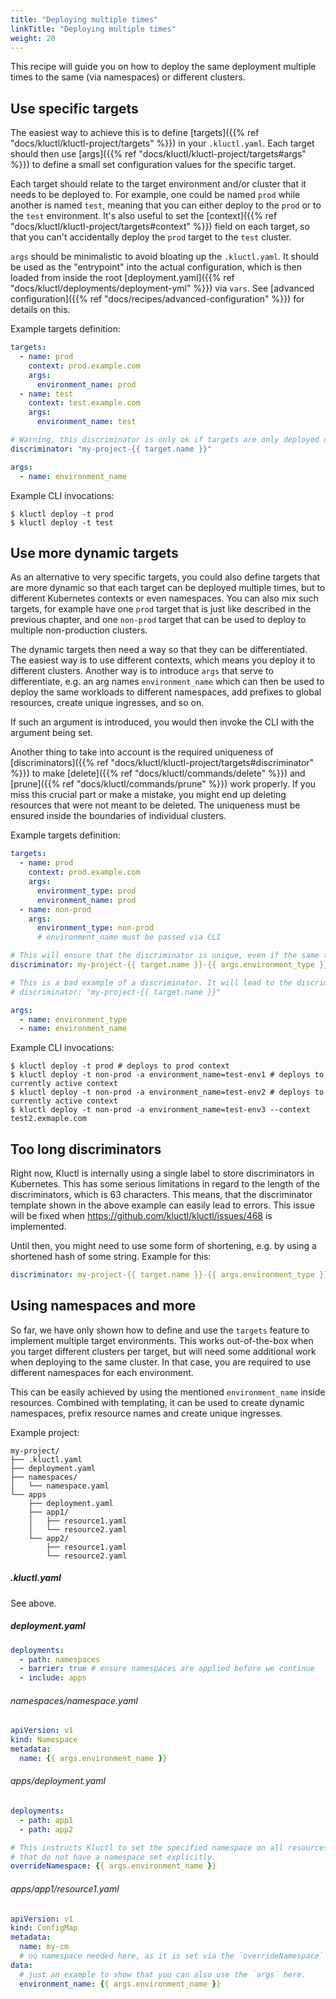 ```yaml
---
title: "Deploying multiple times"
linkTitle: "Deploying multiple times"
weight: 20
---
```


This recipe will guide you on how to deploy the same deployment multiple times to the same (via namespaces) or
different clusters.

## Use specific targets

The easiest way to achieve this is to define [targets]({{% ref "docs/kluctl/kluctl-project/targets" %}}) in
your `.kluctl.yaml`. Each target should then use [args]({{% ref "docs/kluctl/kluctl-project/targets#args" %}}) to define
a small set configuration values for the specific target.

Each target should relate to the target environment and/or cluster that it needs to be deployed to. For example, one
could be named `prod` while another is named `test`, meaning that you can either deploy to the `prod` or to the `test`
environment. It's also useful to set the [context]({{% ref "docs/kluctl/kluctl-project/targets#context" %}}) field
on each target, so that you can't accidentally deploy the `prod` target to the `test` cluster.

`args` should be minimalistic to avoid bloating up the `.kluctl.yaml`. It should be used as the "entrypoint" into
the actual configuration, which is then loaded from inside the root [deployment.yaml]({{% ref "docs/kluctl/deployments/deployment-yml" %}})
via `vars`. See [advanced configuration]({{% ref "docs/recipes/advanced-configuration" %}}) for details on this.

Example targets definition:

```yaml
targets:
  - name: prod
    context: prod.example.com
    args:
      environment_name: prod
  - name: test
    context: test.example.com
    args:
      environment_name: test

# Warning, this discriminator is only ok if targets are only deployed once per cluster. See next chapter for details.
discriminator: "my-project-{{ target.name }}"

args:
  - name: environment_name
```

Example CLI invocations:
```shell
$ kluctl deploy -t prod
$ kluctl deploy -t test
```

## Use more dynamic targets

As an alternative to very specific targets, you could also define targets that are more dynamic so that each target can
be deployed multiple times, but to different Kubernetes contexts or even namespaces. You can also mix such targets,
for example have one `prod` target that is just like described in the previous chapter, and one `non-prod` target
that can be used to deploy to multiple non-production clusters.

The dynamic targets then need a way so that they can be differentiated. The easiest way is to use different contexts,
which means you deploy it to different clusters. Another way is to introduce `args` that serve to differentiate, e.g.
an arg names `environment_name` which can then be used to deploy the same workloads to different namespaces, add prefixes
to global resources, create unique ingresses, and so on.

If such an argument is introduced, you would then invoke the CLI with the argument being set.

Another thing to take into account is the required uniqueness of [discriminators]({{% ref "docs/kluctl/kluctl-project/targets#discriminator" %}})
to make [delete]({{% ref "docs/kluctl/commands/delete" %}}) and [prune]({{% ref "docs/kluctl/commands/prune" %}}) work
properly. If you miss this crucial part or make a mistake, you might end up deleting resources that were not meant to
be deleted. The uniqueness must be ensured inside the boundaries of individual clusters.

Example targets definition:
```yaml
targets:
  - name: prod
    context: prod.example.com
    args:
      environment_type: prod
      environment_name: prod
  - name: non-prod
    args:
      environment_type: non-prod
      # environment_name must be passed via CLI

# This will ensure that the discriminator is unique, even if the same target is deployed multiple times
discriminator: my-project-{{ target.name }}-{{ args.environment_type }}-{{ args.environment_name }}

# This is a bad example of a discriminator. It will lead to the discriminator being equal for every environment deployed to the same cluster.
# discriminator: "my-project-{{ target.name }}"

args:
  - name: environment_type
  - name: environment_name
```

Example CLI invocations:
```shell
$ kluctl deploy -t prod # deploys to prod context
$ kluctl deploy -t non-prod -a environment_name=test-env1 # deploys to currently active context 
$ kluctl deploy -t non-prod -a environment_name=test-env2 # deploys to currently active context
$ kluctl deploy -t non-prod -a environment_name=test-env3 --context test2.exmaple.com
```

## Too long discriminators

Right now, Kluctl is internally using a single label to store discriminators in Kubernetes. This has some serious
limitations in regard to the length of the discriminators, which is 63 characters. This means, that the discriminator
template shown in the above example can easily lead to errors. This issue will be fixed when https://github.com/kluctl/kluctl/issues/468
is implemented.

Until then, you might need to use some form of shortening, e.g. by using a shortened hash of some string. Example
for this:

```yaml
discriminator: my-project-{{ target.name }}-{{ args.environment_type }}-{{ (args.environment_name | sha256)[:8] }}
```

## Using namespaces and more

So far, we have only shown how to define and use the `targets` feature to implement multiple target environments.
This works out-of-the-box when you target different clusters per target, but will need some additional work when
deploying to the same cluster. In that case, you are required to use different namespaces for each environment.

This can be easily achieved by using the mentioned `environment_name` inside resources. Combined with templating, it can
be used to create dynamic namespaces, prefix resource names and create unique ingresses.

Example project:

```
my-project/
├── .kluctl.yaml
├── deployment.yaml
├── namespaces/
│   └── namespace.yaml
└── apps
    ├── deployment.yaml
    ├── app1/
    │   ├── resource1.yaml
    │   └── resource2.yaml
    └── app2/
        ├── resource1.yaml
        └── resource2.yaml
```

##### .kluctl.yaml

See above.

##### deployment.yaml

```yaml
deployments:
  - path: namespaces
  - barrier: true # ensure namespaces are applied before we continue
  - include: apps
```

###### namespaces/namespace.yaml

```yaml
apiVersion: v1
kind: Namespace
metadata:
  name: {{ args.environment_name }}
```

###### apps/deployment.yaml

```yaml
deployments:
  - path: app1
  - path: app2

# This instructs Kluctl to set the specified namespace on all resources, including resources from `app1` and `app2`,
# that do not have a namespace set explicitly.
overrideNamespace: {{ args.environment_name }}
```

###### apps/app1/resource1.yaml

```yaml
apiVersion: v1
kind: ConfigMap
metadata:
  name: my-cm
  # no namespace needed here, as it is set via the `overrideNamespace` from `apps/deployment.yaml`
data:
  # just an example to show that you can also use the `args` here.
  environment_name: {{ args.environment_name }}
```
